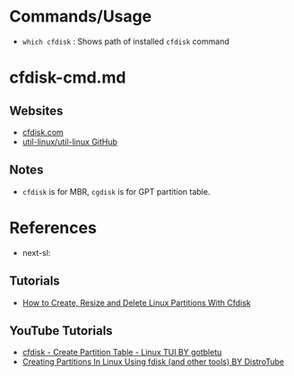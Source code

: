 # Commands/Usage

* `which cfdisk` : Shows path of installed `cfdisk` command

# cfdisk-cmd.md

## Websites

* [cfdisk.com](https://cfdisk.com/)
* [util-linux/util-linux GitHub](https://github.com/util-linux/util-linux)

## Notes

* `cfdisk` is for MBR, `cgdisk` is for GPT partition table.

# References

* next-sl: 

## Tutorials

* [How to Create, Resize and Delete Linux Partitions With Cfdisk](https://www.makeuseof.com/how-to-create-resize-and-delete-linux-partitions-with-cfdisk/)

## YouTube Tutorials

* [cfdisk - Create Partition Table - Linux TUI BY gotbletu](https://www.youtube.com/watch?v=pE8idX7N8h0)
* [Creating Partitions In Linux Using fdisk (and other tools) BY DistroTube](https://www.youtube.com/watch?v=LPYfoFSXB9A)
